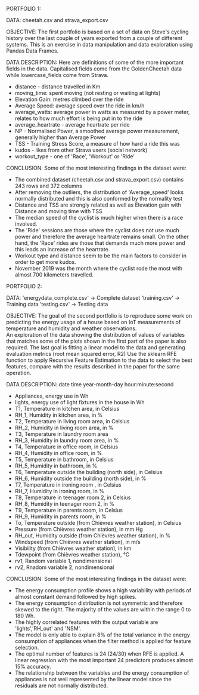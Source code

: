 PORTFOLIO 1:

DATA: cheetah.csv and strava_export.csv

OBJECTIVE: The first portfolio is based on a set of data on Steve's cycling history over the last couple of years exported from a couple of different systems. This is an exercise in data manipulation and data exploration using Pandas Data Frames.

DATA DESCRIPTION:
Here are definitions of some of the more important fields in the data. Capitalised fields come from the GoldenCheetah data
while lowercase_fields come from Strava.
  * distance - distance travelled in Km
  * moving_time: spent moving (not resting or waiting at lights)
  * Elevation Gain: metres climbed over the ride
  * Average Speed: average speed over the ride in km/h
  * average_watts: average power in watts as measured by a power meter, relates to how much effort is being put in to the ride
  * average_heartrate - average heartrate per ride
  * NP - Normalised Power, a smoothed average power measurement, generally higher than Average Power 
  * TSS - Training Stress Score, a measure of how hard a ride this was
  * kudos - likes from other Strava users (social network)
  * workout_type - one of  'Race',  'Workout' or  'Ride'
  
CONCLUSION:
Some of the most interesting findings in the dataset were:
  * The combined dataset (cheetah.csv and strava_export.csv) contains 243 rows and 372 columns
  * After removing the outliers, the distribution of 'Average_speed' looks normally distributed and this is also conformed by the     normality test
  * Distance and TSS are strongly related as well as Elevation gain with Distance and moving time with TSS
  * The median speed of the cyclist is much higher when there is a race involved.
  * The 'Ride' sessions are those where the cyclist does not use much power and therefore the average heartrate remains small. On     the other hand, the 'Race' rides are those that demands much more power and this leads an increase of the heartrate.
  * Workout type and distance seem to be the main factors to consider in order to get more kudos.
  * November 2019 was the month where the cyclist rode the most with almost 700 kilometers travelled.






PORTFOLIO 2:

DATA: 'energydata_complete.csv' -> Complete dataset
      'training.csv' -> Training data
      'testing.csv' -> Testing data

OBJECTIVE: The goal of the second portfolio is to reproduce some work on predicting the energy usage of a house based on IoT measurements of temperature and humidity and weather observations.  
An exploration of the data showing the distribution of values of variables that matches some of the plots shown in the first part of the paper is also required. 
The last goal is fitting a linear model to the data and generating evaluation metrics (root mean squared error, R2) 
Use the sklearn RFE function to apply Recursive Feature Estimation to the data to select the best features, compare with the results described in the paper for the same operation.


DATA DESCRIPTION:
date time year-month-day hour:minute:second 
  * Appliances, energy use in Wh
  * lights, energy use of light fixtures in the house in Wh
  * T1, Temperature in kitchen area, in Celsius
  * RH_1, Humidity in kitchen area, in %
  * T2, Temperature in living room area, in Celsius
  * RH_2, Humidity in living room area, in %
  * T3, Temperature in laundry room area
  * RH_3, Humidity in laundry room area, in %
  * T4, Temperature in office room, in Celsius
  * RH_4, Humidity in office room, in %
  * T5, Temperature in bathroom, in Celsius
  * RH_5, Humidity in bathroom, in %
  * T6, Temperature outside the building (north side), in Celsius
  * RH_6, Humidity outside the building (north side), in %
  * T7, Temperature in ironing room , in Celsius
  * RH_7, Humidity in ironing room, in %
  * T8, Temperature in teenager room 2, in Celsius
  * RH_8, Humidity in teenager room 2, in %
  * T9, Temperature in parents room, in Celsius
  * RH_9, Humidity in parents room, in %
  * To, Temperature outside (from Chièvres weather station), in Celsius
  * Pressure (from Chièvres weather station), in mm Hg
  * RH_out, Humidity outside (from Chièvres weather station), in %
  * Windspeed (from Chièvres weather station), in m/s
  * Visibility (from Chièvres weather station), in km
  * Tdewpoint (from Chièvres weather station), °C
  * rv1, Random variable 1, nondimensional
  * rv2, Rnadom variable 2, nondimensional

CONCLUSION:
Some of the most interesting findings in the dataset were:

  * The energy consumption profile shows a high variability with periods of almost constant demand followed by high spikes.
  * The energy consumption distribution is not symmetric and therefore skewed to the right. The majority of the values are within     the range 0 to 180 Wh.
  * The highly correlated features with the output variable are 'lights','RH_out' and 'NSM'. 
  * The model is only able to explain 8% of the total variance in the energy consumption of appliances when the filter method is     applied for feature selection.
  * The optimal number of features is 24 (24/30) when RFE is applied. A linear regression with the most important 24 predictors       produces almost 15% accuracy.
  * The relationship between the variables and the energy consumption of appliances is not well represented by the linear model       since the residuals are not normally distributed.
   
   

















